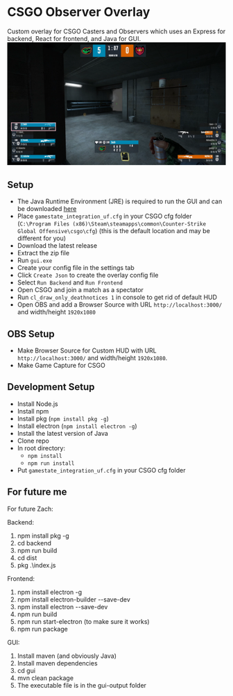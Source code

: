 # CSGO Observer Overlay

Custom overlay for CSGO Casters and Observers which uses an Express for backend, React for frontend, and Java for GUI.
![img.png](img.png)

## Setup

-   The Java Runtime Environment (JRE) is required to run the GUI and can be downloaded [here](https://www.java.com/en/download/)
-   Place `gamestate_integration_uf.cfg` in your CSGO cfg folder (`C:\Program Files (x86)\Steam\steamapps\common\Counter-Strike Global Offensive\csgo\cfg`) (this is the default location and may be different for you)
-   Download the latest release
-   Extract the zip file
-   Run `gui.exe`
-   Create your config file in the settings tab
-   Click `Create Json` to create the overlay config file
-   Select `Run Backend` and `Run Frontend`
-   Open CSGO and join a match as a spectator
-   Run `cl_draw_only_deathnotices 1` in console to get rid of default HUD
-   Open OBS and add a Browser Source with URL `http://localhost:3000/` and width/height `1920x1080`

## OBS Setup

-   Make Browser Source for Custom HUD with URL `http://localhost:3000/` and width/height `1920x1080`.
-   Make Game Capture for CSGO

## Development Setup

-   Install Node.js
-   Install npm
-   Install pkg (`npm install pkg -g`)
-   Install electron (`npm install electron -g`)
-   Install the latest version of Java
-   Clone repo
-   In root directory:
    -   `npm install`
    -   `npm run install`
-   Put `gamestate_integration_uf.cfg` in your CSGO cfg folder

## For future me

For future Zach:

Backend:

1. npm install pkg -g
2. cd backend
3. npm run build
4. cd dist
5. pkg .\index.js

Frontend:

1. npm install electron -g
2. npm install electron-builder --save-dev
3. npm install electron --save-dev
4. npm run build
5. npm run start-electron (to make sure it works)
6. npm run package

GUI:

1. Install maven (and obviously Java)
2. Install maven dependencies
3. cd gui
4. mvn clean package
5. The executable file is in the gui-output folder

